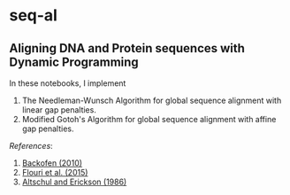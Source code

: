 # seq-al
## Aligning DNA and Protein sequences with Dynamic Programming
 
 In these notebooks, I implement 
 1. The Needleman-Wunsch Algorithm for global sequence alignment with linear gap penalties.
 2. Modified Gotoh's Algorithm for global sequence alignment with affine gap penalties.
 
*References*:
1. [Backofen (2010)](http://helios.mi.parisdescartes.fr/~lomn/Cours/BI/Material2019/gap-penalty-gotoh.pdf)
2. [Flouri et al. (2015)](https://www.biorxiv.org/content/10.1101/031500v1.full.pdf)
3. [Altschul and Erickson (1986)](https://link.springer.com/article/10.1007/BF02462326)
